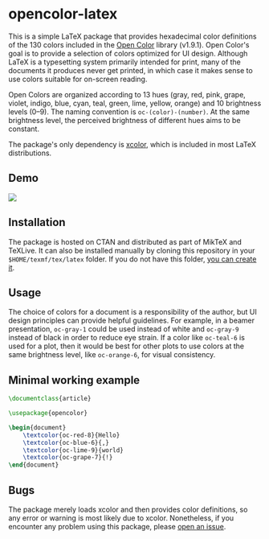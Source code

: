 <!--
opencolor-latex v1.0.0
Author: Michele Piazzai
Contact: michele.piazzai@uc3m.es
License: MIT
-->

# opencolor-latex

This is a simple LaTeX package that provides hexadecimal color definitions of the 130 colors included in the [Open Color](https://yeun.github.io/open-color/) library (v1.9.1). Open Color's goal is to provide a selection of colors optimized for UI design. Although LaTeX is a typesetting system primarily intended for print, many of the documents it produces never get printed, in which case it makes sense to use colors suitable for on-screen reading.

Open Colors are organized according to 13 hues (gray, red, pink, grape, violet, indigo, blue, cyan, teal, green, lime, yellow, orange) and 10 brightness levels (0–9). The naming convention is `oc-(color)-(number)`. At the same brightness level, the perceived brightness of different hues aims to be constant.

The package's only dependency is [xcolor](https://www.ctan.org/pkg/xcolor), which is included in most LaTeX distributions.

## Demo

![](https://github.com/piazzai/opencolor-latex/blob/master/demo-opencolor.png)

## Installation

The package is hosted on CTAN and distributed as part of MikTeX and TeXLive. It can also be installed manually by cloning this repository in your `$HOME/texmf/tex/latex` folder. If you do not have this folder, [you can create it](https://www.ias.edu/math/computing/faq/local-latex-style-files).

## Usage

The choice of colors for a document is a responsibility of the author, but UI design principles can provide helpful guidelines. For example, in a beamer presentation, `oc-gray-1` could be used instead of white and `oc-gray-9` instead of black in order to reduce eye strain. If a color like `oc-teal-6` is used for a plot, then it would be best for other plots to use colors at the same brightness level, like `oc-orange-6`, for visual consistency.

## Minimal working example

```tex
\documentclass{article}

\usepackage{opencolor}

\begin{document}
    \textcolor{oc-red-8}{Hello}
    \textcolor{oc-blue-6}{,}
    \textcolor{oc-lime-9}{world}
    \textcolor{oc-grape-7}{!}
\end{document}
```

## Bugs

The package merely loads xcolor and then provides color definitions, so any error or warning is most likely due to xcolor. Nonetheless, if you encounter any problem using this package, please [open an issue](https://github.com/piazzai/opencolor-latex/issues).
